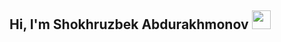 ## Hi, I'm Shokhruzbek Abdurakhmonov <img src="https://media.giphy.com/media/hvRJCFzcasrR4ia7z/giphy.gif" width="30px">

